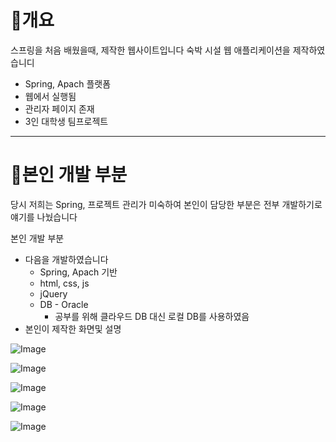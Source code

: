 # 📌개요 #
스프링을 처음 배웠을때, 제작한 웹사이트입니다
숙박 시설 웹 애플리케이션을 제작하였습니디
+ Spring, Apach 플랫폼
+ 웹에서 실행됨
+ 관리자 페이지 존재
+ 3인 대학생 팀프로젝트

---

# 📌본인 개발 부분 #
당시 저희는 Spring, 프로젝트 관리가 미숙하여 본인이 담당한 부분은 전부 개발하기로 얘기를 나눴습니다

본인 개발 부분
+ 다음을 개발하였습니다
  + Spring, Apach 기반
  + html, css, js
  + jQuery
  + DB - Oracle
    + 공부를 위해 클라우드 DB 대신 로컬 DB를 사용하였음
+ 본인이 제작한 화면및 설명


![Image](https://github.com/user-attachments/assets/808c4db9-99b8-4e56-8ee1-be78a55e8cdc)

![Image](https://github.com/user-attachments/assets/c084a472-3a7a-4097-8d5a-d3cd96edfebe)

![Image](https://github.com/user-attachments/assets/7435fbda-3928-45ca-ba21-c2fa65667607)

![Image](https://github.com/user-attachments/assets/46f3669d-e767-4631-944c-75fc01a8c14a)

![Image](https://github.com/user-attachments/assets/c0376a9d-087e-469e-9a78-3c2d53991352)
